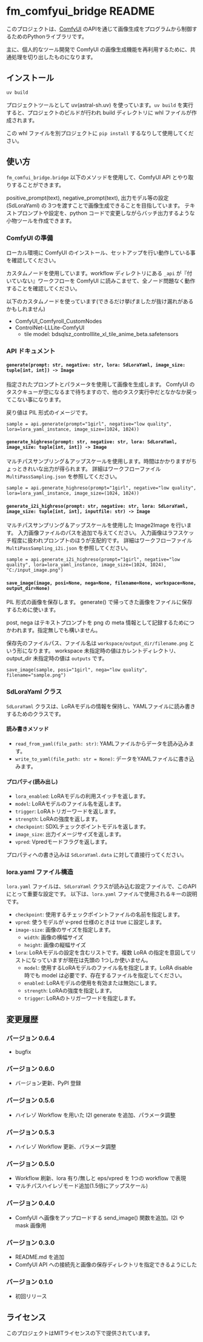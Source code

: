 # fm_comfyui_bridge README


このプロジェクトは、[ComfyUI](https://github.com/comfyanonymous/ComfyUI) のAPIを通じて画像生成をプログラムから制御するためのPythonライブラリです。

主に、個人的なツール開発で ComfyUI の画像生成機能を再利用するために、共通処理を切り出したものになります。

## インストール

```bash
uv build
```

プロジェクトツールとして uv(astral-sh.uv) を使っています。`uv build` を実行すると、プロジェクトのビルドが行われ build ディレクトリに whl ファイルが作成されます。

この whl ファイルを別プロジェクトに `pip install` するなりして使用してください。


## 使い方

`fm_comfui_bridge.bridge` 以下のメソッドを使用して、ComfyUI API とやり取りすることができます。

positive_prompt(text), negative_prompt(text), 出力モデル等の設定(SdLoraYaml) の 3つを渡すことで画像生成できることを目指しています。
テキストプロンプトや設定を、python コードで変更しながらバッチ出力するような小物ツールを作成できます。


### ComfyUI の準備

ローカル環境に ComfyUI のインストール、セットアップを行い動作している事を確認してください。

カスタムノードを使用しています。workflow ディレクトリにある `_api` が『付いていない』ワークフローを ComfyUI に読みこませて、全ノード問題なく動作することを確認してください。

以下のカスタムノードを使っています(できるだけ挙げましたが抜け漏れがあるかもしれません)

- ComfyUI_Comfyroll_CustomNodes
- ControlNet-LLLite-ComfyUI
  - tile model: bdsqlsz_controlllite_xl_tile_anime_beta.safetensors


### API ドキュメント

#### `generate(prompt: str, negative: str, lora: SdLoraYaml, image_size: tuple[int, int]) -> Image`

指定されたプロンプトとパラメータを使用して画像を生成します。
ComfyUI のタスクキューが空になるまで待ちますので、他のタスク実行中だとなかなか戻ってこない事になります。

戻り値は PIL 形式のイメージです。

```
sample = api.generate(prompt="1girl", negative="low quality", lora=lora_yaml_instance, image_size=(1024, 1024))
```

#### `generate_highreso(prompt: str, negative: str, lora: SdLoraYaml, image_size: tuple[int, int]) -> Image`

マルチパスサンプリング＆アップスケールを使用します。時間はかかりますがちょっときれいな出力が得られます。
詳細はワークフローファイル `MultiPassSampling.json` を参照してください。

```
sample = api.generate_highreso(prompt="1girl", negative="low quality", lora=lora_yaml_instance, image_size=(1024, 1024))
```

#### `generate_i2i_highreso(prompt: str, negative: str, lora: SdLoraYaml, image_size: tuple[int, int], inputfile: str) -> Image`

マルチパスサンプリング＆アップスケールを使用した Image2Image を行います。
入力画像ファイルのパスを追加で与えてください。
入力画像はラフスケッチ程度に扱われプロンプトのほうが支配的です。
詳細はワークフローファイル `MultiPassSampling_i2i.json` を参照してください。

```
sample = api.generate_i2i_highreso(prompt="1girl", negative="low quality", lora=lora_yaml_instance, image_size=(1024, 1024), "C:/input_image.png")
```


#### `save_image(image, posi=None, nega=None, filename=None, workspace=None, output_dir=None)`

PIL 形式の画像を保存します。
generate() で帰ってきた画像をファイルに保存するために使います。

post, nega はテキストプロンプトを png の meta 情報として記録するためにつかわれます。指定無しでも構いません。

保存先のファイルパス、ファイル名は `workspace/output_dir/filename.png` という形になります。
workspace 未指定時の値はカレントディレクトリ、output_dir 未指定時の値は `outputs` です。

```
save_image(sample, posi="1girl", nega="low quality", filename="sample.png")
```


### SdLoraYaml クラス

`SdLoraYaml` クラスは、LoRAモデルの情報を保持し、YAMLファイルに読み書きするためのクラスです。

#### 読み書きメソッド

- `read_from_yaml(file_path: str)`: YAMLファイルからデータを読み込みます。
- `write_to_yaml(file_path: str = None)`: データをYAMLファイルに書き込みます。

#### プロパティ(読み出し)

- `lora_enabled`: LoRAモデルの利用スイッチを返します。
- `model`: LoRAモデルのファイル名を返します。
- `trigger`: LoRAトリガーワードを返します。
- `strength`: LoRAの強度を返します。
- `checkpoint`: SDXLチェックポイントモデルを返します。
- `image_size`: 出力イメージサイズを返します。
- `vpred`: Vpredモードフラグを返します。

プロパティへの書き込みは `SdLoraYaml.data` に対して直接行ってください。


### lora.yaml ファイル構造

`lora.yaml` ファイルは、`SdLoraYaml` クラスが読み込む設定ファイルで、このAPIにとって重要な設定です。
以下は、`lora.yaml` ファイルで使用されるキーの説明です。

- `checkpoint`: 使用するチェックポイントファイルの名前を指定します。
- `vpred`: 使うモデルが v-pred 仕様のときは true に設定します。
- `image-size`: 画像のサイズを指定します。
  - `width`: 画像の横幅サイズ
  - `height`: 画像の縦幅サイズ
- `lora`: LoRAモデルの設定を含むリストです。複数 LoRA の指定を意図してリストになっていますが現在は先頭の 1つしか使いません。
  - `model`: 使用するLoRAモデルのファイル名を指定します。LoRA disable 時でも model は必要です、存在するファイルを指定してください。
  - `enabled`: LoRAモデルの使用を有効または無効にします。
  - `strength`: LoRAの強度を指定します。
  - `trigger`: LoRAのトリガーワードを指定します。

## 変更履歴

### バージョン 0.6.4

- bugfix

### バージョン 0.6.0

- バージョン更新、PyPI 登録

### バージョン 0.5.6

- ハイレゾ Workflow を用いた I2I generate を追加、パラメータ調整

### バージョン 0.5.3

- ハイレゾ Workflow 更新、パラメータ調整

### バージョン 0.5.0

- Workflow 刷新、lora 有り/無しと eps/vpred を 1つの workflow で表現
- マルチパスハイレゾモード追加(1.5倍にアップスケール)

### バージョン 0.4.0

- ComfyUI へ画像をアップロードする send_image() 関数を追加。I2I や mask 画像用


### バージョン 0.3.0

- README.md を追加
- ComfyUI API への接続先と画像の保存ディレクトリを指定できるようにした

### バージョン 0.1.0

- 初回リリース

## ライセンス

このプロジェクトはMITライセンスの下で提供されています。
